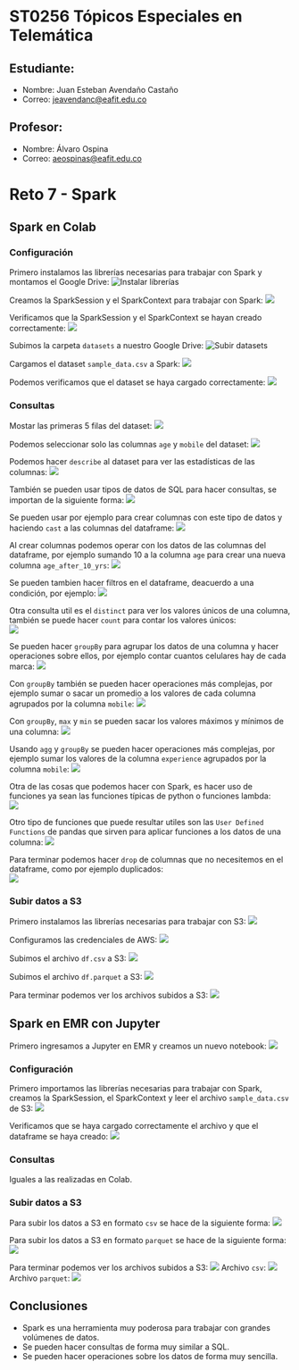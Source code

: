 # ST0256 Tópicos Especiales en Telemática

## Estudiante:
- Nombre: Juan Esteban Avendaño Castaño
- Correo: jeavendanc@eafit.edu.co

## Profesor:
- Nombre: Álvaro Ospina
- Correo: aeospinas@eafit.edu.co

# Reto 7 - Spark

## Spark en Colab
### Configuración
Primero instalamos las librerías necesarias para trabajar con Spark
y montamos el Google Drive:
![Instalar librerías](./images/mount_drive_install_dependencies.png)

Creamos la SparkSession y el SparkContext para trabajar con Spark:
![](./images/session_context_set_up.png)

Verificamos que la SparkSession y el SparkContext se hayan creado correctamente:
![](./images/session_context_verify.png)

Subimos la carpeta `datasets` a nuestro Google Drive:
![Subir datasets](./images/drive_upload.png)

Cargamos el dataset `sample_data.csv` a Spark:
![](./images/load_dataset.png)

Podemos verificamos que el dataset se haya cargado correctamente:
![](./images/df_characteristics.png)

### Consultas
Mostar las primeras 5 filas del dataset:
![](./images/show_rows.png)

Podemos seleccionar solo las columnas `age` y `mobile` del dataset:
![](./images/limit_columns.png)

Podemos hacer `describe` al dataset para ver las estadísticas de las columnas:
![](./images/describe_dataset.png)

También se pueden usar tipos de datos de SQL para hacer consultas, se importan de la siguiente forma:
![](./images/import_sql_types.png)

Se pueden usar por ejemplo para crear columnas con este tipo de datos y haciendo `cast` a las columnas del dataframe:
![](./images/sql_type_use.png)

Al crear columnas podemos operar con los datos de las columnas del dataframe, por ejemplo sumando 10 a la columna `age` para crear una nueva columna `age_after_10_yrs`:
![](./images/operate_column.png)

Se pueden tambien hacer filtros en el dataframe, deacuerdo a una condición, por ejemplo:
![](./images/filters.png)

Otra consulta util es el `distinct` para ver los valores únicos de una columna, también se puede hacer `count` para contar los valores únicos:  
![](./images/distinct_count.png)

Se pueden hacer `groupBy` para agrupar los datos de una columna y hacer operaciones sobre ellos, por ejemplo contar cuantos celulares hay de cada marca:
![](./images/group_by_1.png)

Con `groupBy` también se pueden hacer operaciones más complejas, por ejemplo sumar o sacar  un promedio a los valores de cada columna agrupados por la columna `mobile`:
![](./images/group_by_2.png)

Con `groupBy`, `max` y `min` se pueden sacar los valores máximos y mínimos de una columna:
![](./images/group_by_3.png)

Usando `agg` y `groupBy` se pueden hacer operaciones más complejas, por ejemplo sumar los valores de la columna `experience` agrupados por la columna `mobile`:
![](./images/group_by_4.png)

Otra de las cosas que podemos hacer con Spark, es hacer uso de funciones ya sean las funciones típicas de python o funciones lambda:  
![](./images/functions_and_lambda.png)

Otro tipo de funciones que puede resultar utiles son las `User Defined Functions` de pandas que sirven para aplicar funciones a los datos de una columna:
![](./images/functions_udf.png)

Para terminar podemos hacer `drop` de columnas que no necesitemos en el dataframe, como por ejemplo duplicados:  
![](./images/drop.png)

### Subir datos a S3
Primero instalamos las librerías necesarias para trabajar con S3:
![](./images/s3_libraries.png)

Configuramos las credenciales de AWS:
![](./images/aws_credentials.png)

Subimos el archivo `df.csv` a S3:
![](./images/csv_upload.png)

Subimos el archivo `df.parquet` a S3:
![](./images/parquet_upload.png)

Para terminar podemos ver los archivos subidos a S3:
![](./images/files_in_s3.png)


## Spark en EMR con Jupyter
Primero ingresamos a Jupyter en EMR y creamos un nuevo notebook:
![](./images/jupyter_login.png)

### Configuración
Primero importamos las librerías necesarias para trabajar con Spark, creamos la SparkSession, el SparkContext y leer el archivo `sample_data.csv` de S3:
![](./images/jupyter_setup.png)

Verificamos que se haya cargado correctamente el archivo y que el dataframe se haya creado:
![](./images/verify_jupyter.png)


### Consultas
Iguales a las realizadas en Colab.

### Subir datos a S3
Para subir los datos a S3 en formato `csv` se hace de la siguiente forma:
![](./images/csv_jupyter.png)

Para subir los datos a S3 en formato `parquet` se hace de la siguiente forma:
![](./images/parquet_jupyter.png)

Para terminar podemos ver los archivos subidos a S3:
![](./images/s3_jupyter.png)
Archivo `csv`:
![](./images/s3_jupyter_csv.png)
Archivo `parquet`:
![](./images/s3_jupyter_parquet.png)

## Conclusiones
- Spark es una herramienta muy poderosa para trabajar con grandes volúmenes de datos.
- Se pueden hacer consultas de forma muy similar a SQL.
- Se pueden hacer operaciones sobre los datos de forma muy sencilla.
